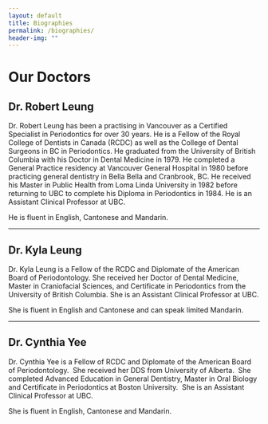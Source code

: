 ```yaml
---
layout: default
title: Biographies
permalink: /biographies/
header-img: ""
---
```


# Our Doctors

## Dr. Robert Leung
Dr. Robert Leung has been a practising in Vancouver as a Certified Specialist in Periodontics for over 30 years. He is a Fellow of the Royal College of Dentists in Canada (RCDC) as well as the College of Dental Surgeons in BC in Periodontics.  He graduated from the University of British Columbia with his Doctor in Dental Medicine in 1979.  He completed a General Practice residency at Vancouver General Hospital in 1980 before practicing general dentistry in Bella Bella and Cranbrook, BC.  He received his Master in Public Health from Loma Linda University in 1982 before returning to UBC to complete his Diploma in Periodontics in 1984. He is an Assistant Clinical Professor at UBC.

He is fluent in English, Cantonese and Mandarin.

---

## Dr. Kyla Leung
Dr. Kyla Leung is a Fellow of the RCDC and Diplomate of the American Board of Periodontology.  She received her Doctor of Dental Medicine, Master in Craniofacial Sciences, and Certificate in Periodontics from the University of British Columbia. She is an Assistant Clinical Professor at UBC.

She is fluent in English and Cantonese and can speak limited Mandarin.

---

## Dr. Cynthia Yee

Dr. Cynthia Yee is a Fellow of RCDC and Diplomate of the American Board of Periodontology.  She received her DDS from University of Alberta.  She completed Advanced Education in General Dentistry, Master in Oral Biology and Certificate in Periodontics at Boston University.  She is an Assistant Clinical Professor at UBC.  

She is fluent in English, Cantonese and Mandarin.
<Paste>
